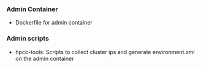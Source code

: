 ### Admin Container
- Dockerfile for admin container


### Admin scripts
- hpcc-tools: Scripts to collect cluster ips and generate environment.xml on the admin container
